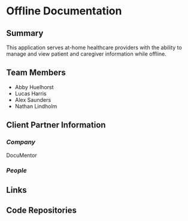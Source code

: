 # Offline Documentation

## Summary

This application serves at-home healthcare providers with the ability to manage and view patient and caregiver information while offline. 

## Team Members
  * Abby Huelhorst
  * Lucas Harris
  * Alex Saunders
  * Nathan Lindholm

## Client Partner Information

### *Company*
DocuMentor

### *People*


## Links

## Code Repositories
